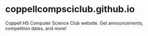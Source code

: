 # coppellcompsciclub.github.io
Coppell HS Computer Science Club website. Get announcements, competition dates, and more!
